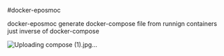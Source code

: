 #docker-eposmoc

docker-eposmoc generate docker-compose file from runnign containers just inverse of docker-compose


![Uploading compose (1).jpg…]()
